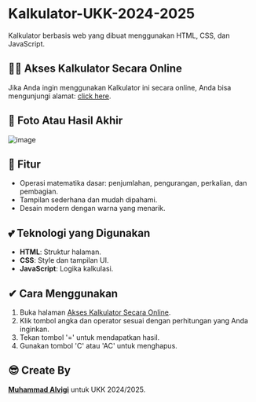 # Kalkulator-UKK-2024-2025


Kalkulator berbasis web yang dibuat menggunakan HTML, CSS, dan JavaScript.

## 🐱‍👤 Akses Kalkulator Secara Online
Jika Anda ingin menggunakan Kalkulator ini secara online, Anda bisa mengunjungi alamat:
[click here](https://muhammadalvigi.github.io/Kalkulator-UKK-2024-2025/).

## 📸 Foto Atau Hasil Akhir
![image](https://github.com/user-attachments/assets/e0bd8182-1365-4e9d-9dd2-6b7f500d59b2)


## 💯 Fitur
- Operasi matematika dasar: penjumlahan, pengurangan, perkalian, dan pembagian.
- Tampilan sederhana dan mudah dipahami.
- Desain modern dengan warna yang menarik.

## 💕 Teknologi yang Digunakan
- **HTML**: Struktur halaman.
- **CSS**: Style dan tampilan UI.
- **JavaScript**: Logika kalkulasi.

## ✔ Cara Menggunakan
1. Buka halaman [Akses Kalkulator Secara Online](https://muhammadalvigi.github.io/Kalkulator-UKK-2024-2025/).
2. Klik tombol angka dan operator sesuai dengan perhitungan yang Anda inginkan.
3. Tekan tombol '=' untuk mendapatkan hasil.
4. Gunakan tombol 'C' atau 'AC' untuk menghapus.

## 😎 Create By
[**Muhammad Alvigi**](https://wa.me/085750097330) untuk UKK 2024/2025.
